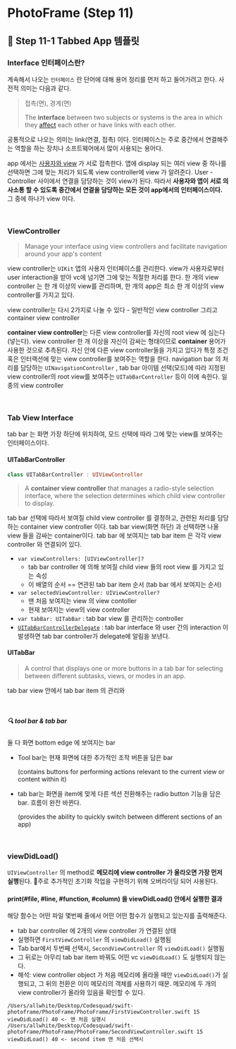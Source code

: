 # PhotoFrame (Step 11)

## 📍 Step 11-1 Tabbed App 템플릿

### Interface 인터페이스란?

계속해서 나오는 `인터페이스` 란 단어에 대해 용어 정리를 먼저 하고 들어가려고 한다. 사전적 의미는 다음과 같다. 

> 접촉(면), 경계(면)<br>
>
> The **interface** between two subjects or systems is the area in which they [affect](https://www.collinsdictionary.com/dictionary/english/affect) each other or have links with each other.

공통적으로 나오는 의미는 link(연결, 접촉) 이다. 인터페이스는 주로 중간에서 연결해주는 역할을 하는 장치나 소프트웨어에서 많이 사용되는 용어다. 

app 에서는 <u>사용자와 view</u> 가 서로 접촉한다. 앱에 display 되는 여러 view 중 하나를 선택하면 그에 맞는 처리가 되도록 view controller에 view 가 알려준다. User - Controller 사이에서 연결을 담당하는 것이 view가 된다. 따라서 **사용자와 앱이 서로 의사소통 할 수 있도록 중간에서 연결을 담당하는 모든 것이 app에서의 인터페이스이다.** 그 중에 하나가 view 이다. 

&nbsp;

### ViewController

> Manage your interface using view controllers and facilitate navigation around your app's content

view controller는 `UIKit` 앱의 사용자 인터페이스를 관리한다. view가 사용자로부터 user interaction을 받아 vc에 넘기면 그에 맞는 적절한 처리를 한다. 한 개의 view controller 는 한 개 이상의 view를 관리하며, 한 개의 app은 최소 한 개 이상의 view controller를 가지고 있다. 

view controller는 다시 2가지로 나눌 수 있다 - 일반적인 view controller 그리고 container view controller

**container view controller**는 다른 view controller를 자신의 root view 에 심는다(넣는다). view controller 한 개 이상을 자신이 감싸는 형태이므로 **container** 용어가 사용한 것으로 추측된다. 자신 안에 다른 view controller들을 가지고 있다가 특정 조건 혹은 인터랙션에 맞는 view controller를 보여주는 역할을 한다. navigation bar 의 처리를 담당하는 `UINavigationController` , tab bar 아이템 선택(모드)에 따라 지정된 view controller의 root view를 보여주는 `UITabBarController` 등이 이에 속한다. 일종의 view controller

&nbsp;

### Tab View Interface

tab bar 는 화면 가장 하단에 위치하여, 모드 선택에 따라 그에 맞는 view를 보여주는 인터페이스이다. 

#### UITabBarController

```swift
class UITabBarController : UIViewController
```

> A **container view controller** that manages a radio-style selection interface, where the selection determines which child view controller to display.

tab bar 선택에 따라서 보여질 child view controller 를 결정하고, 관련된 처리를 담당하는 container view controller 이다. tab bar view(화면 하단) 과 선택하면 나올 view 들을 감싸는 container이다. tab bar 에 보여지는 tab bar item 은 각각 view controller 와 연결되어 있다. 

- `var viewControllers: [UIViewController]? ` 
  - tab bar controller 에 의해 보여질 child view 들의 root view 를 가지고 있는 속성
  - 이 배열의 순서 == 연관된 tab bar item 순서 (tab bar 에서 보여지는 순서)
- `var selectedViewController: UIViewController?`
  - 맨 처음 보여지는 view 의 view contoller
  - 현재 보여지는 view의 view controller
- `var tabBar: UITabBar` : tab bar view 를 관리하는 controller
- [`UITabBarControllerDelegate`](https://developer.apple.com/documentation/uikit/uitabbarcontrollerdelegate) : tab bar interface 와 user 간의 interaction 이 발생하면 tab bar controller가 delegate에 알림을 보낸다.

#### UITabBar

> A control that displays one or more buttons in a tab bar for selecting between different subtasks, views, or modes in an app.

tab bar view 안에서 tab bar item 의 관리와 

&nbsp;

##### :mag: tool bar & tab bar

둘 다 화면 bottom edge 에 보여지는 bar

- Tool bar는 현재 화면에 대한 추가적인 조작 버튼을 담은 bar 

  (contains buttons for performing actions relevant to the current view or content within it)

- tab bar는 화면을 item에 맞게 다른 섹션 전환해주는 radio button 기능을 담은 bar. 흐름이 완전 바뀐다.

  (provides the ability to quickly switch between different sections of an app)

&nbsp;

### viewDidLoad()

`UIViewController` 의 method로 **메모리에 view controller 가 올라오면 가장 먼저 실행**된다. 주로 추가적인 초기화 작업을 구현하기 위해 오버라이딩 되어 사용된다. 

#### print(#file, #line, #function, #column) 을 viewDidLoad() 안에서 실행한 결과

해당 함수는 어떤 파일 몇번째 줄에서 어떤 어떤 함수가 실행되고 있는지를 출력해준다.

- tab bar controller 에 2개의 view controller 가 연결된 상태
- 실행하면 `FirstViewController` 의 `viewDidLoad()` 실행됨
- Tab bar에서 두번째 선택시, `SecondViewController` 의 `viewDidLoad()` 실행됨
- 그 뒤로는 아무리 tab bar item 바꿔도 어떤 vc `viewDidLoad()` 도 실행되지 않는다.
- 해석: view controller object 가 처음 메모리에 올라올 때만 `viewDidLoad()`가 실행되고, 그 뒤의 전환은 이미 메모리의 객체를 사용하기 때문. 메모리에 두 개의 view controller가 올라와 있음을 확인할 수 있다.

```
/Users/allwhite/Desktop/Codesquad/swift-photoframe/PhotoFrame/PhotoFrame/FirstViewController.swift 15 viewDidLoad() 40 <- 맨 처음 실행시
/Users/allwhite/Desktop/Codesquad/swift-photoframe/PhotoFrame/PhotoFrame/SecondViewController.swift 15 viewDidLoad() 40 <- second item 맨 처음 선택시
```

